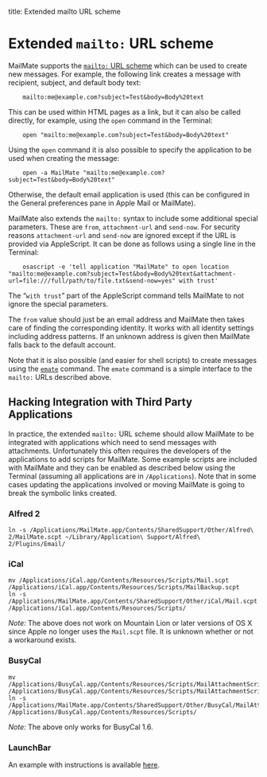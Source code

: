 title: Extended mailto URL scheme

# Extended `mailto:` URL scheme

MailMate supports the [`mailto:` URL scheme][mailto rfc] which can be used to create new messages. For example, the following link creates a message with recipient, subject, and default body text:

		mailto:me@example.com?subject=Test&body=Body%20text

This can be used within HTML pages as a link, but it can also be called directly, for example, using the `open` command in the Terminal:

		open "mailto:me@example.com?subject=Test&body=Body%20text"

Using the `open` command it is also possible to specify the application to be used when creating the message:

		open -a MailMate "mailto:me@example.com?subject=Test&body=Body%20text"

Otherwise, the default email application is used (this can be configured in the General preferences pane in Apple Mail or MailMate).

MailMate also extends the `mailto:` syntax to include some additional special parameters. These are `from`, `attachment-url` and `send-now`. For security reasons `attachment-url` and `send-now` are ignored except if the URL is provided via AppleScript. It can be done as follows using a single line in the Terminal:

		osascript -e 'tell application "MailMate" to open location "mailto:me@example.com?subject=Test&body=Body%20text&attachment-url=file:///full/path/to/file.txt&send-now=yes" with trust'

The “`with trust`” part of the AppleScript command tells MailMate to not ignore the special parameters.

The `from` value should just be an email address and MailMate then takes care of finding the corresponding identity. It works with all identity settings including address patterns. If an unknown address is given then MailMate falls back to the default account.

Note that it is also possible (and easier for shell scripts) to create messages using the [`emate`][emate] command. The `emate` command is a simple interface to the `mailto:` URLs described above.

[mailto rfc]: https://tools.ietf.org/html/rfc6068
[emate]: emate.html

## Hacking Integration with Third Party Applications

In practice, the extended `mailto:` URL scheme should allow MailMate to be integrated with applications which need to send messages with attachments. Unfortunately this often requires the developers of the applications to add scripts for MailMate. Some example scripts are included with MailMate and they can be enabled as described below using the Terminal (assuming all applications are in `/Applications`). Note that in some cases updating the applications involved or moving MailMate is going to break the symbolic links created.

### Alfred 2

	ln -s /Applications/MailMate.app/Contents/SharedSupport/Other/Alfred\ 2/MailMate.scpt ~/Library/Application\ Support/Alfred\ 2/Plugins/Email/

### iCal

	mv /Applications/iCal.app/Contents/Resources/Scripts/Mail.scpt /Applications/iCal.app/Contents/Resources/Scripts/MailBackup.scpt
	ln -s /Applications/MailMate.app/Contents/SharedSupport/Other/iCal/Mail.scpt /Applications/iCal.app/Contents/Resources/Scripts/

*Note:* The above does not work on Mountain Lion or later versions of OS X since Apple no longer uses the `Mail.scpt` file. It is unknown whether or not a workaround exists.

### BusyCal

	mv /Applications/BusyCal.app/Contents/Resources/Scripts/MailAttachmentScript.scpt /Applications/BusyCal.app/Contents/Resources/Scripts/MailAttachmentScriptBackup.scpt
	ln -s /Applications/MailMate.app/Contents/SharedSupport/Other/BusyCal/MailAttachmentScript.scpt /Applications/BusyCal.app/Contents/Resources/Scripts/

*Note:* The above only works for BusyCal 1.6.

### LaunchBar

An example with instructions is available [here](http://prenagha.github.io/launchbar/mailmate.html).
